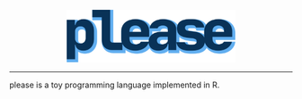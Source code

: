 <p align="center">
  <img src="logo.png" width="300" height="94" />
</p>

---

please is a toy programming language implemented in R.
